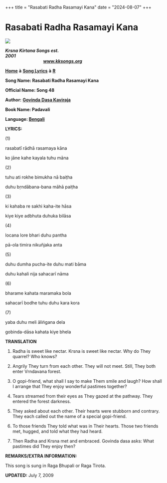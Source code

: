 +++
title = "Rasabati Radha Rasamayi Kana"
date = "2024-08-07"
+++

# Rasabati Radha Rasamayi Kana
**[![](http://kksongs.org/image_files/image002.jpg)](http://kksongs.org/)**

**_Krsna_** **_Kirtana Songs est. 2001_**                                                                                                                                                      **_www.kksongs.org_**

**[Home](http://kksongs.org/)** **à** **[Song Lyrics](http://kksongs.org/lyrics.html)** **à** **[R](http://kksongs.org/songs/song_r.html)**

**Song Name: Rasabati Radha Rasamayi Kana**

**Official Name: Song 48**

**Author:** [**Govinda** **Dasa Kaviraja**](http://kksongs.org/authors/list/govindadasa.html)

**Book Name: Padavali**

**Language: [Bengali](http://kksongs.org/language/list/bengali.html)**

**LYRICS:**

(1)

rasabatī rādhā rasamaya kāna

ko jāne kahe kayala tuhu māna

(2)

tuhu ati rokhe bimukha nā baiṭha

duhu bṛndābana-bana māhā paiṭha

(3)

ki kahaba re sakhi kaha-ite hāsa

kiye kiye adbhuta duhuka bilāsa

(4)

locana lore bhari duhu pantha

pā-ola timira nikuñjaka anta

(5)

duhu dumha pucha-ite duhu mati bāma

duhu kahali nija sahacarī nāma

(6)

bharame kahata maramaka bola

sahacarī bodhe tuhu duhu kara kora

(7)

yaba duhu meli ālińgana dela

gobinda-dāsa kahata kiye bhela

**TRANSLATION**

1) Radha is sweet like nectar. Krsna is sweet like nectar. Why do They quarrel? Who knows?

2) Angrily They turn from each other. They will not meet. Still, They both enter Vrndavana forest.

3) O gopi\-friend, what shall I say to make Them smile and laugh? How shall I arrange that They enjoy wonderful pastimes together?

4) Tears streamed from their eyes as They gazed at the pathway. They entered the forest darkness.

5) They asked about each other. Their hearts were stubborn and contrary. They each called out the name of a special gopi\-friend.

6) To those friends They told what was in Their hearts. Those two friends met, hugged, and told what they had heard.

7) Then Radha and Krsna met and embraced. Govinda dasa asks: What pastimes did They enjoy then?

**REMARKS/EXTRA INFORMATION:**

This song is sung in Raga Bhupali or Raga Tirota.

**UPDATED:** July 7, 2009